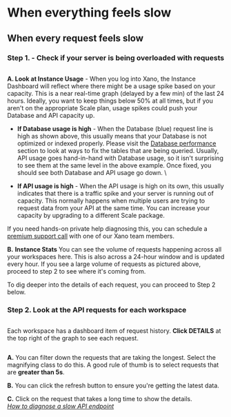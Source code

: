 # When everything feels slow

## When every request feels slow

### Step 1. - Check if your server is being overloaded with requests



<figure><img src="../../.gitbook/assets/CleanShot 2022-09-12 at 16.19.32.png" alt=""><figcaption></figcaption></figure>

**A. Look at Instance Usage** - When you log into Xano, the Instance Dashboard will reflect where there might be a usage spike based on your capacity. This is a near real-time graph (delayed by a few min) of the last 24 hours. Ideally, you want to keep things below 50% at all times, but if you aren't on the appropriate Scale plan, usage spikes could push your Database and API capacity up. &#x20;

* **If Database usage is high** - When the Database (blue) request line is high as shown above, this usually means that your Database is not optimized or indexed properly.  Please visit the [Database performance](../../the-database/database-performance-and-maintenance/) section to look at ways to fix the tables that are being queried. Usually, API usage goes hand-in-hand with Database usage, so it isn't surprising to see them at the same level in the above example. Once fixed, you should see both Database and API usage go down.  \

* **If API usage is high** - When the API usage is high on its own, this usually indicates that there is a traffic spike and your server is running out of capacity.  This normally happens when multiple users are trying to request data from your API at the same time.  You can increase your capacity by upgrading to a different Scale package.

If you need hands-on private help diagnosing this, you can schedule a [premium support call](../getting-help/) with one of our Xano team members.&#x20;

**B.** **Instance Stats** You can see the volume of requests happening across all your workspaces here. This is also across a 24-hour window and is updated every hour.  If you see a large volume of requests as pictured above, proceed to step 2 to see where it's coming from.

To dig deeper into the details of each request, you can proceed to Step 2 below.

### Step 2. Look at the API requests for each workspace

<figure><img src="../../.gitbook/assets/CleanShot 2022-09-13 at 08.24.46.png" alt=""><figcaption></figcaption></figure>

Each workspace has a dashboard item of request history. **Click DETAILS** at the top right of the graph to see each request.

<figure><img src="../../.gitbook/assets/CleanShot 2022-09-13 at 09.03.46.png" alt=""><figcaption></figcaption></figure>

**A.** You can filter down the requests that are taking the longest. Select the magnifying class to do this. A good rule of thumb is to select requests that are **greater than 5s**.

**B.** You can click the refresh button to ensure you're getting the latest data.

**C.** Click on the request that takes a long time to show the details. \
[_How to diagnose a slow API endpoint_](when-everything-feels-slow.md#when-a-single-api-endpoint-feels-slow)
